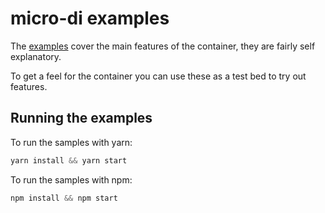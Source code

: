 # micro-di examples

The [examples](./examples.js) cover the main features of the container, they are fairly self explanatory.
  
To get a feel for the container you can use these as a test bed to try out features.

## Running the examples
To run the samples with yarn:

```javascript
yarn install && yarn start
```

To run the samples with npm:

```javascript
npm install && npm start
```